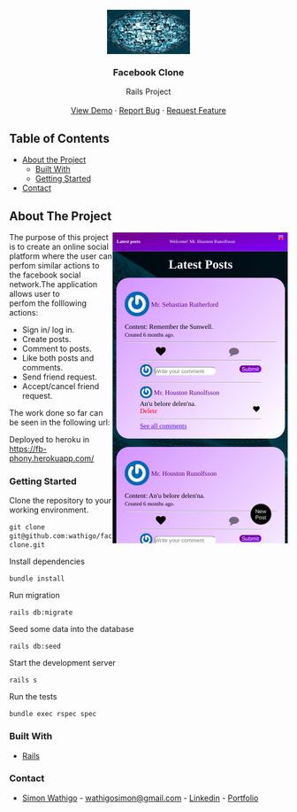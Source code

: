 <p align="center">
  <a href="https://raw.githack.com/wathigo/Restaurant-Page/recipe-page/dist/index.html">
    <img width=150 height=80 align="center" src="docs/images/logo.jpg" alt="Logo">
  </a>

  <h3 align="center">Facebook Clone</h3>

  <p align="center">
    Rails Project
    <br />
    <br />
    <a href="https://fb-phony.herokuapp.com/">View Demo</a>
    ·
    <a href="https://github.com/wathigo/facebook-clone/issues">Report Bug</a>
    ·
    <a href="https://github.com/wathigo/facebook-clone/issues">Request Feature</a>
  </p>
</p>


<!-- TABLE OF CONTENTS -->
## Table of Contents

* [About the Project](#about-the-project)
  * [Built With](#built-with)
  * [Getting Started](#getting-started)
* [Contact](#Contact)




<!-- ABOUT THE PROJECT -->
## About The Project
<section align="left">
    <img align="right" src="docs/images/minor.png" alt="Logo">
  The purpose of this project is to create an online social </br>
platform where the user can perfom similar actions to </br>
the facebook social network.The application allows user to </br> perfom the folllowing actions:
<ul>
  <li>Sign in/ log in.</li>
  <li>Create posts.</li>
  <li>Comment to posts.</li>
  <li>Like both posts and comments.</li>
  <li>Send friend request.</li>
  <li>Accept/cancel friend request.</li>
</ul>

The work done so far can be seen in the following url:

Deployed to heroku in https://fb-phony.herokuapp.com/
</section>

### Getting Started

Clone the repository to your working environment.

```
git clone git@github.com:wathigo/facebook-clone.git
```
Install dependencies

```
bundle install
```
Run migration

```
rails db:migrate
```

Seed some data into the database

```
rails db:seed
```
Start the development server

```
rails s
```
Run the tests
```
bundle exec rspec spec
```


### Built With
* [Rails](https://rubyonrails.org/)

### Contact
* [Simon Wathigo](https://github.com/wathigo) - wathigosimon@gmail.com - [Linkedin](https://www.linkedin.com/in/simon-wathigo-445370183/) - [Portfolio](https://simon-wathigo.netlify.com/)
